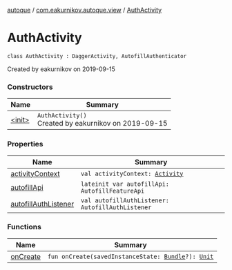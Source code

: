 [autoque](../../index.md) / [com.eakurnikov.autoque.view](../index.md) / [AuthActivity](./index.md)

# AuthActivity

`class AuthActivity : DaggerActivity, AutofillAuthenticator`

Created by eakurnikov on 2019-09-15

### Constructors

| Name | Summary |
|---|---|
| [&lt;init&gt;](-init-.md) | `AuthActivity()`<br>Created by eakurnikov on 2019-09-15 |

### Properties

| Name | Summary |
|---|---|
| [activityContext](activity-context.md) | `val activityContext: `[`Activity`](https://developer.android.com/reference/android/app/Activity.html) |
| [autofillApi](autofill-api.md) | `lateinit var autofillApi: AutofillFeatureApi` |
| [autofillAuthListener](autofill-auth-listener.md) | `val autofillAuthListener: AutofillAuthListener` |

### Functions

| Name | Summary |
|---|---|
| [onCreate](on-create.md) | `fun onCreate(savedInstanceState: `[`Bundle`](https://developer.android.com/reference/android/os/Bundle.html)`?): `[`Unit`](https://kotlinlang.org/api/latest/jvm/stdlib/kotlin/-unit/index.html) |
